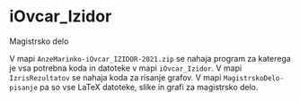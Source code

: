 # iOvcar_Izidor

Magistrsko delo

V mapi `AnzeMarinko-iOvcar_IZIDOR-2021.zip` se nahaja program za katerega je vsa potrebna koda in datoteke v mapi `iOvcar_Izidor`.
V mapi `IzrisRezultatov` se nahaja koda za risanje grafov. V mapi `MagistrskoDelo-pisanje` pa so vse LaTeX datoteke, slike in grafi
za magistrsko delo.
